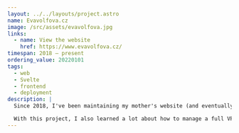 ```yaml
---
layout: ../../layouts/project.astro
name: Evavolfova.cz
image: /src/assets/evavolfova.jpg
links:
  - name: View the website
    href: https://www.evavolfova.cz/
timespan: 2018 – present
ordering_value: 20220101
tags:
  - web
  - Svelte
  - frontend
  - deployment
description: |
  Since 2018, I've been maintaining my mother's website (and eventually also a small e-shop). The first version was a simple static website generated with Frozen-Flask. However, as the scope increased (and my skills improved as well) , a frontend framework became necessary, so the website is currently written in SvelteKit.

  With this project, I also learned a lot about how to manage a full VPS – while the app itself still runs on Netlify (I intend to move it away as soon as I find a better CMS + asset handling solution), I'm self-hosting Caddy, Plausible analytics and a Postgres database in a Docker-compose cluster. I've also setup Grafana with alerts to monitor server load etc.
---
```

